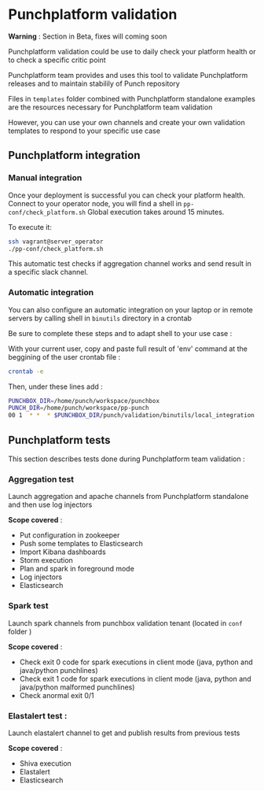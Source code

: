 # Punchplatform validation

**Warning** : Section in Beta, fixes will coming soon

Punchplatform validation could be use to daily check your platform health or to check a 
specific critic point

Punchplatform team provides and uses this tool to validate Punchplatform releases
and to maintain stabilily of Punch repository 

Files in `templates` folder combined with Punchplatform standalone examples
are the resources necessary for Punchplatform team validation

However, you can use your own channels and create your own validation templates to respond
to your specific use case 

## Punchplatform integration 

### Manual integration 

Once your deployment is successful you can check your platform health. 
Connect to your operator node, you will find a shell in `pp-conf/check_platform.sh`
Global execution takes around 15 minutes. 

To execute it: 
```sh
ssh vagrant@server_operator
./pp-conf/check_platform.sh
```

This automatic test checks if aggregation channel works and send result in a specific slack channel.

### Automatic integration 

You can also configure an automatic integration on your laptop or in remote servers by calling shell
in `binutils` directory in a crontab

Be sure to complete these steps and to adapt shell to your use case : 

With your current user, copy and paste full result of 'env' command at the beggining of the user crontab file :

```sh
crontab -e  
```

Then, under these lines add :

```sh
PUNCHBOX_DIR=/home/punch/workspace/punchbox
PUNCH_DIR=/home/punch/workspace/pp-punch
00 1  * *  * $PUNCHBOX_DIR/punch/validation/binutils/local_integration.sh 6.0 > /tmp/punchbox-6.0 2>&1
```

## Punchplatform tests 

This section describes tests done during Punchplatform team validation :

### Aggregation test 

Launch aggregation and apache channels from Punchplatform standalone and then use log injectors 

**Scope covered** : 
  - Put configuration in zookeeper
  - Push some templates to Elasticsearch
  - Import Kibana dashboards 
  - Storm execution 
  - Plan and spark in foreground mode  
  - Log injectors 
  - Elasticsearch 

### Spark test 

Launch spark channels from punchbox validation tenant (located in `conf` folder )

**Scope covered** : 
  - Check exit 0 code for spark executions in client mode (java, python and java/python punchlines)  
  - Check exit 1 code for spark executions in client mode (java, python and java/python malformed punchlines)  
  - Check anormal exit 0/1 

### Elastalert test : 

Launch elastalert channel to get and publish results from previous tests 

**Scope covered** : 
  - Shiva execution
  - Elastalert 
  - Elasticsearch


